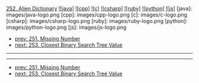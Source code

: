 [252. Alien Dictionary](https://leetcode.com/problems/alien-dictionary/)
[![java]](https://github.com/leetcode-study-group/leetcode-java-solutions/blob/master/252-alien-dictionary.md)
[![cpp]](https://github.com/leetcode-study-group/leetcode-cpp-solutions/blob/master/252-alien-dictionary.md)
[![c]](https://github.com/leetcode-study-group/leetcode-c-solutions/blob/master/252-alien-dictionary.md)
[![csharp]](https://github.com/leetcode-study-group/leetcode-csharp-solutions/blob/master/252-alien-dictionary.md)
[![ruby]](https://github.com/leetcode-study-group/leetcode-ruby-solutions/blob/master/252-alien-dictionary.md)
[![python]](https://github.com/leetcode-study-group/leetcode-python-solutions/blob/master/252-alien-dictionary.md)
[![js]](https://github.com/leetcode-study-group/leetcode-js-solutions/blob/master/252-alien-dictionary.md)
[java]: images/java-logo.png
[cpp]: images/cpp-logo.png
[c]: images/c-logo.png
[csharp]: images/csharp-logo.png
[ruby]: images/ruby-logo.png
[python]: images/python-logo.png
[js]: images/js-logo.png

- [prev: 251. Missing Number](251-missing-number.md)
- [next: 253. Closest Binary Search Tree Value](253-closest-binary-search-tree-value.md)

---


---

- [prev: 251. Missing Number](251-missing-number.md)
- [next: 253. Closest Binary Search Tree Value](253-closest-binary-search-tree-value.md)
